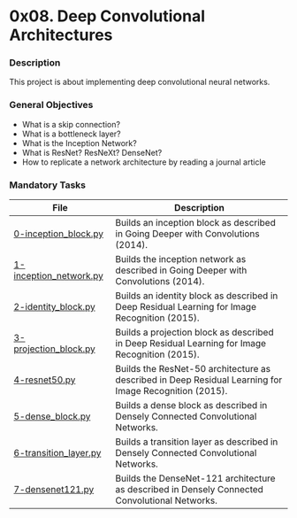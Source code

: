 # 0x08. Deep Convolutional Architectures

### Description

This project is about implementing deep convolutional neural networks.

### General Objectives

* What is a skip connection?
* What is a bottleneck layer?
* What is the Inception Network?
* What is ResNet? ResNeXt? DenseNet?
* How to replicate a network architecture by reading a journal article

### Mandatory Tasks

| File | Description |
| ------ | ------ |
| [0-inception_block.py](0-inception_block.py) | Builds an inception block as described in Going Deeper with Convolutions (2014). |
| [1-inception_network.py](1-inception_network.py) | Builds the inception network as described in Going Deeper with Convolutions (2014). |
| [2-identity_block.py](2-identity_block.py) | Builds an identity block as described in Deep Residual Learning for Image Recognition (2015). |
| [3-projection_block.py](3-projection_block.py) | Builds a projection block as described in Deep Residual Learning for Image Recognition (2015). |
| [4-resnet50.py](4-resnet50.py) | Builds the ResNet-50 architecture as described in Deep Residual Learning for Image Recognition (2015). |
| [5-dense_block.py](5-dense_block.py) | Builds a dense block as described in Densely Connected Convolutional Networks. |
| [6-transition_layer.py](6-transition_layer.py) | Builds a transition layer as described in Densely Connected Convolutional Networks. |
| [7-densenet121.py](7-densenet121.py) | Builds the DenseNet-121 architecture as described in Densely Connected Convolutional Networks. |
